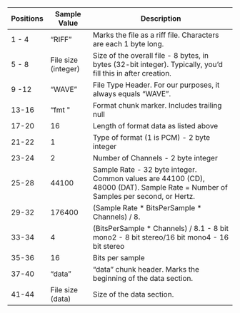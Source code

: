 |Positions|Sample Value|Description|
|-------|------|-------------------------------|
|1 - 4	|“RIFF”|	Marks the file as a riff file. Characters are each 1 byte long.|
|5 - 8	|File size (integer)	|Size of the overall file - 8 bytes, in bytes (32-bit integer). Typically, you’d fill this in after creation.|
|9 -12	|“WAVE”|	File Type Header. For our purposes, it always equals “WAVE”.|
|13-16	|“fmt "	|Format chunk marker. Includes trailing null|
|17-20	|16	|Length of format data as listed above|
|21-22	|1	|Type of format (1 is PCM) - 2 byte integer|
|23-24	|2	|Number of Channels - 2 byte integer|
|25-28	|44100|	Sample Rate - 32 byte integer. Common values are 44100 (CD), 48000 (DAT). Sample Rate = Number of Samples per second, or Hertz.|
|29-32	|176400|	(Sample Rate * BitsPerSample * Channels) / 8.|
|33-34	|4	|(BitsPerSample * Channels) / 8.1 - 8 bit mono2 - 8 bit stereo/16 bit mono4 - 16 bit stereo|
|35-36	|16	|Bits per sample|
|37-40	|“data”|	“data” chunk header. Marks the beginning of the data section.|
|41-44	|File size (data)|	Size of the data section.|


